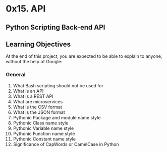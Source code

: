 # 0x15. API
## Python Scripting Back-end API

## Learning Objectives
At the end of this project, you are expected to be able to explain to anyone, without the help of Google:

### General
1. What Bash scripting should not be used for
2. What is an API
3. What is a REST API
4. What are microservices
5. What is the CSV format
6. What is the JSON format
7. Pythonic Package and module name style
8. Pythonic Class name style
9. Pythonic Variable name style
10. Pythonic Function name style
11. Pythonic Constant name style
12. Significance of CapWords or CamelCase in Python
